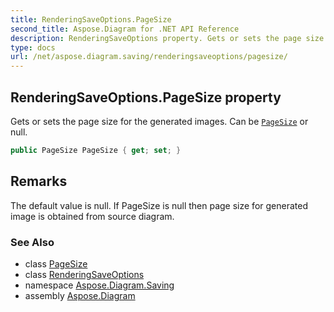 ```yaml
---
title: RenderingSaveOptions.PageSize
second_title: Aspose.Diagram for .NET API Reference
description: RenderingSaveOptions property. Gets or sets the page size for the generated images. Can be PageSize or null
type: docs
url: /net/aspose.diagram.saving/renderingsaveoptions/pagesize/
---
```

## RenderingSaveOptions.PageSize property

Gets or sets the page size for the generated images. Can be [`PageSize`](../../pagesize/) or null.

```csharp
public PageSize PageSize { get; set; }
```

## Remarks

The default value is null. If PageSize is null then page size for generated image is obtained from source diagram.

### See Also

* class [PageSize](../../pagesize/)
* class [RenderingSaveOptions](../)
* namespace [Aspose.Diagram.Saving](../../renderingsaveoptions/)
* assembly [Aspose.Diagram](../../../)


